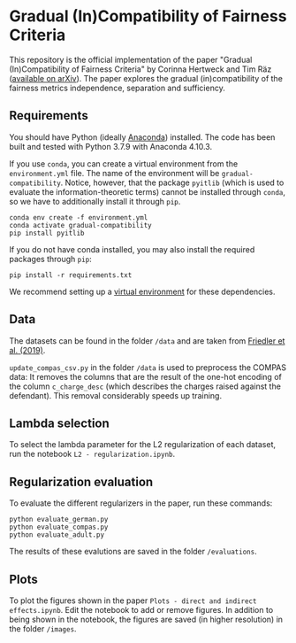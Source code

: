 # Gradual (In)Compatibility of Fairness Criteria

This repository is the official implementation of the paper "Gradual (In)Compatibility of Fairness Criteria" by Corinna Hertweck and Tim Räz ([available on arXiv](https://arxiv.org/abs/2109.04399)).
The paper explores the gradual (in)compatibility of the fairness metrics independence, separation and sufficiency.

## Requirements

You should have Python (ideally [Anaconda](https://docs.anaconda.com/anaconda/install/index.html)) installed. The code has been built and tested with Python 3.7.9 with Anaconda 4.10.3.

If you use ``conda``, you can create a virtual environment from the ``environment.yml`` file. The name of the environment will be ``gradual-compatibility``. Notice, however, that the package ``pyitlib`` (which is used to evaluate the information-theoretic terms) cannot be installed through ``conda``, so we have to additionally install it through ``pip``.

```setup
conda env create -f environment.yml
conda activate gradual-compatibility
pip install pyitlib
```

If you do not have conda installed, you may also install the required packages through ``pip``:

```setup
pip install -r requirements.txt
```

We recommend setting up a [virtual environment](https://docs.python.org/3/library/venv.html) for these dependencies.

## Data

The datasets can be found in the folder `/data` and are taken from [Friedler et al. (2019)](https://github.com/algofairness/fairness-comparison).

`update_compas_csv.py` in the folder `/data` is used to preprocess the COMPAS data: It removes the columns that are the result of the one-hot encoding of the column `c_charge_desc` (which describes the charges raised against the defendant). This removal considerably speeds up training.

## Lambda selection

To select the lambda parameter for the L2 regularization of each dataset, run the notebook ``L2 - regularization.ipynb``.

## Regularization evaluation

To evaluate the different regularizers in the paper, run these commands:

```train
python evaluate_german.py
python evaluate_compas.py
python evaluate_adult.py
```

The results of these evalutions are saved in the folder `/evaluations`.

## Plots

To plot the figures shown in the paper ``Plots - direct and indirect effects.ipynb``. Edit the notebook to add or remove figures. In addition to being shown in the notebook, the figures are saved (in higher resolution) in the folder `/images`.
